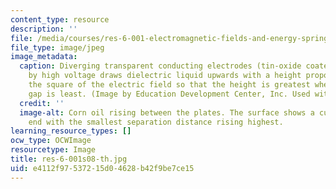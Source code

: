 ```yaml
---
content_type: resource
description: ''
file: /media/courses/res-6-001-electromagnetic-fields-and-energy-spring-2008/e4112f97537215d04628b42f9be7ce15_res-6-001s08-th.jpg
file_type: image/jpeg
image_metadata:
  caption: Diverging transparent conducting electrodes (tin-oxide coated glass) stressed
    by high voltage draws dielectric liquid upwards with a height proportional to
    the square of the electric field so that the height is greatest where the electrode
    gap is least. (Image by Education Development Center, Inc. Used with permission.)
  credit: ''
  image-alt: Corn oil rising between the plates. The surface shows a curve with the
    end with the smallest separation distance rising highest.
learning_resource_types: []
ocw_type: OCWImage
resourcetype: Image
title: res-6-001s08-th.jpg
uid: e4112f97-5372-15d0-4628-b42f9be7ce15
---
```

